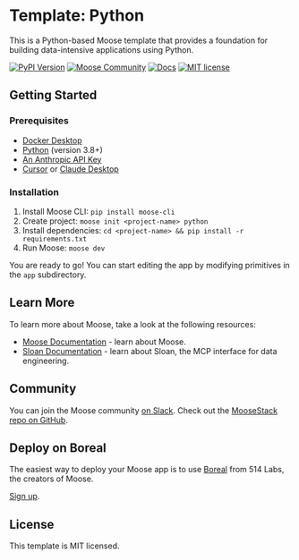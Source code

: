 # Template: Python

This is a Python-based Moose template that provides a foundation for building data-intensive applications using Python.

[![PyPI Version](https://img.shields.io/pypi/v/moose-cli?logo=python)](https://pypi.org/project/moose-cli/)
[![Moose Community](https://img.shields.io/badge/slack-moose_community-purple.svg?logo=slack)](https://join.slack.com/t/moose-community/shared_invite/zt-2fjh5n3wz-cnOmM9Xe9DYAgQrNu8xKxg)
[![Docs](https://img.shields.io/badge/quick_start-docs-blue.svg)](https://docs.fiveonefour.com/moose/getting-started/quickstart)
[![MIT license](https://img.shields.io/badge/license-MIT-yellow.svg)](LICENSE)

## Getting Started

### Prerequisites

* [Docker Desktop](https://www.docker.com/products/docker-desktop/)
* [Python](https://www.python.org/downloads/) (version 3.8+)
* [An Anthropic API Key](https://docs.anthropic.com/en/api/getting-started)
* [Cursor](https://www.cursor.com/) or [Claude Desktop](https://claude.ai/download)

### Installation

1. Install Moose CLI: `pip install moose-cli`
2. Create project: `moose init <project-name> python`
3. Install dependencies: `cd <project-name> && pip install -r requirements.txt`
4. Run Moose: `moose dev`

You are ready to go! You can start editing the app by modifying primitives in the `app` subdirectory.

## Learn More

To learn more about Moose, take a look at the following resources:

- [Moose Documentation](https://docs.fiveonefour.com/moose) - learn about Moose.
- [Sloan Documentation](https://docs.fiveonefour.com/sloan) - learn about Sloan, the MCP interface for data engineering.

## Community

You can join the Moose community [on Slack](https://join.slack.com/t/moose-community/shared_invite/zt-2fjh5n3wz-cnOmM9Xe9DYAgQrNu8xKxg). Check out the [MooseStack repo on GitHub](https://github.com/514-labs/moosestack).

## Deploy on Boreal

The easiest way to deploy your Moose app is to use [Boreal](https://www.fiveonefour.com/boreal) from 514 Labs, the creators of Moose.

[Sign up](https://www.boreal.cloud/sign-up).

## License

This template is MIT licensed.

